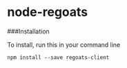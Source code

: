 # node-regoats

###Installation

To install, run this in your command line

    npm install --save regoats-client

